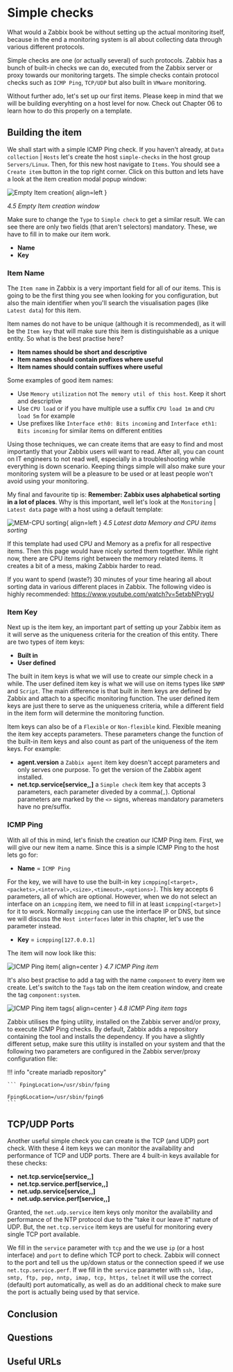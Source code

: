 # Simple checks
What would a Zabbix book be without setting up the actual monitoring itself, because in 
the end a monitoring system is all about collecting data through various different protocols. 

Simple checks are one (or actually several) of such protocols. Zabbix has a bunch of built-in 
checks we can do, executed from the Zabbix server or proxy towards our monitoring targets. The simple 
checks contain protocol checks such as `ICMP Ping`, `TCP/UDP` but also built in `VMware` monitoring.

Without further ado, let's set up our first items. Please keep in mind that we will be building
everyhting on a host level for now. Check out Chapter 06 to learn how to do this properly on a template.

## Building the item
We shall start with a simple ICMP Ping check. If you haven't already, at `Data collection` | `Hosts`
let's create the host `simple-checks` in the host group `Servers/Linux`. Then, for this
new host navigate to `Items`. You should see a `Create item` button in the top right corner. Click
on this button and lets have a look at the item creation modal popup window:

![Empty Item creation](ch04.5-empty-item-creation.png){ align=left }

*4.5 Empty Item creation window*

Make sure to change the `Type` to `Simple check` to get a similar result. We can see there are
only two fields (that aren't selectors) mandatory. These, we have to fill in to make our
item work.

- **Name** 
- **Key**

### Item Name
The `Item name` in Zabbix is a very important field for all of our items. This is going
to be the first thing you see when looking for you configuration, but also the main identifier
when you'll search the visualisation pages (like `Latest data`) for this item. 

Item names do not have to be unique (although it is recommended), as it will be
the `Item key` that will make sure this item is distinguishable as a unique entity. So what is
the best practise here? 

- **Item names should be short and descriptive**
- **Item names should contain prefixes where useful**
- **Item names should contain suffixes where useful**

Some examples of good item names:
- Use `Memory utilization` not `The memory util of this host`. Keep it short and descriptive
- Use `CPU load` or if you have multiple use a suffix `CPU load 1m` and
`CPU load 5m` for example
- Use prefixes like `Interface eth0: Bits incoming` and
`Interface eth1: Bits incoming` for similar items on different entities

Using those techniques, we can create items that are easy to find and most importantly that
your Zabbix users will want to read. After all, you can count on IT engineers to not read well,
especially in a troubleshooting while everything is down scenario. Keeping things simple will
also make sure your monitoring system will be a pleasure to be used or at least people won't
avoid using your monitoring.

My final and favourite tip is: **Remember: Zabbix uses alphabetical sorting in a lot of places**. Why
is this important, well let's look at the `Monitoring` | `Latest data` page with a host using a 
default template:

![MEM-CPU sorting](ch04.6-latest-data-memcpu-sorting.png){ align=left }
*4.5 Latest data Memory and CPU items sorting*

If this template had used CPU and Memory as a prefix for all respective items. Then this page
would have nicely sorted them together. While right now, there are CPU items right between the
memory related items. It creates a bit of a mess, making Zabbix harder to read. 

If you want to spend (waste?) 30 minutes of your time hearing all about sorting data in various
different places in Zabbix. The following video is highly recommended: https://www.youtube.com/watch?v=5etxbNPrygU


### Item Key
Next up is the item key, an important part of setting up your Zabbix item as it will serve as
the uniqueness criteria for the creation of this entity. There are two types of item keys:

- **Built in**
- **User defined**

The built in item keys is what we will use to create our simple check in a while. The user defined
item key is what we will use on items types like `SNMP` and `Script`. The main difference is that
built in item keys are defined by Zabbix and attach to a specific monitoring function. The user defined
item keys are just there to serve as the uniqueness criteria, while a different field in the item form
will determine the monitoring function.

Item keys can also be of a `Flexible` or `Non-flexible` kind. Flexible meaning the item key accepts
parameters. These parameters change the function of the built-in item keys and also count as part
of the uniqueness of the item keys. For example:

- **agent.version** a `Zabbix agent` item key doesn't accept parameters and only serves one purpose. To
get the version of the Zabbix agent installed.
- **net.tcp.service[service,<ip>,<port>]** a `Simple check` item key that accepts 3 parameters,
each parameter diveded by a comma(`,`). Optional parameters are marked by the `<>` signs, whereas
mandatory parameters have no pre/suffix.


### ICMP Ping
With all of this in mind, let's finish the creation our ICMP Ping item. First, we will give our
new item a name. Since this is a simple ICMP Ping to the host lets go for:

- **Name** = `ICMP Ping`

For the key, we will have to use the built-in key
`icmpping[<target>,<packets>,<interval>,<size>,<timeout>,<options>]`. This key accepts 6 parameters, all
of which are optional. However, when we do not select an interface on an `icmpping` item, we
need to fill in at least `icmpping[<target>]` for it to work. Normally `imcpping` can use the interface
IP or DNS, but since we will discuss the `Host interfaces` later in this chapter, let's use
the parameter instead.

- **Key** = `icmpping[127.0.0.1]`

The item will now look like this:

![ICMP Ping item](ch04.7-icmpping-item.png){ align=center }
*4.7 ICMP Ping item*

It's also best practise to add a tag with the name `component` to every item we create. Let's switch
to the `Tags` tab on the item creation window, and create the tag `component:system`.

![ICMP Ping item tags](ch04.8-icmpping-item-tags.png){ align=center }
*4.8 ICMP Ping item tags*

Zabbix utilises the fping utility, installed on the Zabbix server and/or proxy, to execute
ICMP Ping checks. By default, Zabbix adds a repository containing the tool and installs
the dependency. If you have a slightly different setup, make sure this utility is installed
on your system and that the following two parameters are configured in the
Zabbix server/proxy configuration file:

!!! info "create mariadb repository"

    
    ``` FpingLocation=/usr/sbin/fping
    
    Fping6Location=/usr/sbin/fping6
    ```

## TCP/UDP Ports
Another useful simple check you can create is the TCP (and UDP) port check. With these 4 item keys 
we can monitor the availability and performance of TCP and UDP ports. There are 4 built-in keys
available for these checks:

- **net.tcp.service[service,<ip>,<port>]**
- **net.tcp.service.perf[service,<ip>,<port>]**
- **net.udp.service[service,<ip>,<port>]**
- **net.udp.service.perf[service,<ip>,<port>]**

Granted, the `net.udp.service` item keys only monitor the availability and performance of the NTP
protocol due to the "take it our leave it" nature of UDP. But, the `net.tcp.service` item keys are
useful for monitoring every single TCP port available.

We fill in the `service` parameter with `tcp` and the we use `ip` (or a host interface) and `port`
to define which TCP port to check. Zabbix will connect to the port and tell us the up/down status
or the connection speed if we use `net.tcp.service.perf`. If we fill in the `service` parameter with
`ssh, ldap, smtp, ftp, pop, nntp, imap, tcp, https, telnet` it will use the correct (default) port
automatically, as well as do an additional check to make sure the port is actually being used by that service.

## Conclusion

## Questions

## Useful URLs
